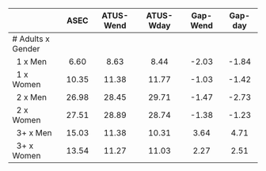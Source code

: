 
|                      |         ASEC |    ATUS-Wend |    ATUS-Wday |     Gap-Wend |      Gap-day |
| -------------------- | :----------: | :----------: | :----------: | :----------: | :----------: |
| # Adults x Gender    |              |              |              |              |              |
| &nbsp;&nbsp;1 x Men  |         6.60 |         8.63 |         8.44 |        -2.03 |        -1.84 |
| &nbsp;&nbsp;1 x Women |        10.35 |        11.38 |        11.77 |        -1.03 |        -1.42 |
| &nbsp;&nbsp;2 x Men  |        26.98 |        28.45 |        29.71 |        -1.47 |        -2.73 |
| &nbsp;&nbsp;2 x Women |        27.51 |        28.89 |        28.74 |        -1.38 |        -1.23 |
| &nbsp;&nbsp;3+ x Men |        15.03 |        11.38 |        10.31 |         3.64 |         4.71 |
| &nbsp;&nbsp;3+ x Women |        13.54 |        11.27 |        11.03 |         2.27 |         2.51 |

